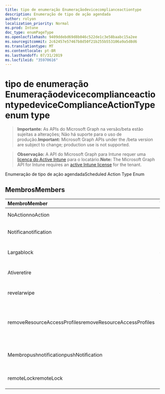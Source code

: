 ```yaml
---
title: tipo de enumeração Enumeraçãodevicecomplianceactiontype
description: Enumeração de tipo de ação agendada
author: rolyon
localization_priority: Normal
ms.prod: Intune
doc_type: enumPageType
ms.openlocfilehash: 9409ddebd69d8b046c522de1c3e58baabc15a2ee
ms.sourcegitcommit: 2c62457e57467b8d50f21b255b553106a9a5d8d6
ms.translationtype: MT
ms.contentlocale: pt-BR
ms.lasthandoff: 07/31/2019
ms.locfileid: "35970616"
---
```

# <a name="devicecomplianceactiontype-enum-type"></a><span data-ttu-id="d511a-103">tipo de enumeração Enumeraçãodevicecomplianceactiontype</span><span class="sxs-lookup"><span data-stu-id="d511a-103">deviceComplianceActionType enum type</span></span>

> <span data-ttu-id="d511a-104">**Importante:** As APIs do Microsoft Graph na versão/beta estão sujeitas a alterações; Não há suporte para o uso de produção.</span><span class="sxs-lookup"><span data-stu-id="d511a-104">**Important:** Microsoft Graph APIs under the /beta version are subject to change; production use is not supported.</span></span>

> <span data-ttu-id="d511a-105">**Observação:** A API do Microsoft Graph para Intune requer uma [licença do Active Intune](https://go.microsoft.com/fwlink/?linkid=839381) para o locatário.</span><span class="sxs-lookup"><span data-stu-id="d511a-105">**Note:** The Microsoft Graph API for Intune requires an [active Intune license](https://go.microsoft.com/fwlink/?linkid=839381) for the tenant.</span></span>

<span data-ttu-id="d511a-106">Enumeração de tipo de ação agendada</span><span class="sxs-lookup"><span data-stu-id="d511a-106">Scheduled Action Type Enum</span></span>

## <a name="members"></a><span data-ttu-id="d511a-107">Membros</span><span class="sxs-lookup"><span data-stu-id="d511a-107">Members</span></span>
|<span data-ttu-id="d511a-108">Membro</span><span class="sxs-lookup"><span data-stu-id="d511a-108">Member</span></span>|<span data-ttu-id="d511a-109">Valor</span><span class="sxs-lookup"><span data-stu-id="d511a-109">Value</span></span>|<span data-ttu-id="d511a-110">Descrição</span><span class="sxs-lookup"><span data-stu-id="d511a-110">Description</span></span>|
|:---|:---|:---|
|<span data-ttu-id="d511a-111">NoAction</span><span class="sxs-lookup"><span data-stu-id="d511a-111">noAction</span></span>|<span data-ttu-id="d511a-112">,0</span><span class="sxs-lookup"><span data-stu-id="d511a-112">0</span></span>|<span data-ttu-id="d511a-113">Nenhuma ação</span><span class="sxs-lookup"><span data-stu-id="d511a-113">No Action</span></span>|
|<span data-ttu-id="d511a-114">Notifica</span><span class="sxs-lookup"><span data-stu-id="d511a-114">notification</span></span>|<span data-ttu-id="d511a-115">1</span><span class="sxs-lookup"><span data-stu-id="d511a-115">1</span></span>|<span data-ttu-id="d511a-116">Enviar notificação</span><span class="sxs-lookup"><span data-stu-id="d511a-116">Send Notification</span></span>|
|<span data-ttu-id="d511a-117">Larga</span><span class="sxs-lookup"><span data-stu-id="d511a-117">block</span></span>|<span data-ttu-id="d511a-118">duas</span><span class="sxs-lookup"><span data-stu-id="d511a-118">2</span></span>|<span data-ttu-id="d511a-119">Bloquear o dispositivo no AAD</span><span class="sxs-lookup"><span data-stu-id="d511a-119">Block the device in AAD</span></span>|
|<span data-ttu-id="d511a-120">Ative</span><span class="sxs-lookup"><span data-stu-id="d511a-120">retire</span></span>|<span data-ttu-id="d511a-121">3D</span><span class="sxs-lookup"><span data-stu-id="d511a-121">3</span></span>|<span data-ttu-id="d511a-122">Desativar o dispositivo</span><span class="sxs-lookup"><span data-stu-id="d511a-122">Retire the device</span></span>|
|<span data-ttu-id="d511a-123">revelar</span><span class="sxs-lookup"><span data-stu-id="d511a-123">wipe</span></span>|<span data-ttu-id="d511a-124">quatro</span><span class="sxs-lookup"><span data-stu-id="d511a-124">4</span></span>|<span data-ttu-id="d511a-125">Apagar o dispositivo</span><span class="sxs-lookup"><span data-stu-id="d511a-125">Wipe the device</span></span>|
|<span data-ttu-id="d511a-126">removeResourceAccessProfiles</span><span class="sxs-lookup"><span data-stu-id="d511a-126">removeResourceAccessProfiles</span></span>|<span data-ttu-id="d511a-127">0,5</span><span class="sxs-lookup"><span data-stu-id="d511a-127">5</span></span>|<span data-ttu-id="d511a-128">Remover perfis de acesso a recursos do dispositivo</span><span class="sxs-lookup"><span data-stu-id="d511a-128">Remove Resource Access Profiles from the device</span></span>|
|<span data-ttu-id="d511a-129">Membropushnotification</span><span class="sxs-lookup"><span data-stu-id="d511a-129">pushNotification</span></span>|<span data-ttu-id="d511a-130">9 </span><span class="sxs-lookup"><span data-stu-id="d511a-130">9</span></span>|<span data-ttu-id="d511a-131">Enviar notificação por push ao dispositivo</span><span class="sxs-lookup"><span data-stu-id="d511a-131">Send push notification to device</span></span>|
|<span data-ttu-id="d511a-132">remoteLock</span><span class="sxs-lookup"><span data-stu-id="d511a-132">remoteLock</span></span>|<span data-ttu-id="d511a-133">10 </span><span class="sxs-lookup"><span data-stu-id="d511a-133">10</span></span>|<span data-ttu-id="d511a-134">Bloquear o dispositivo remotamente</span><span class="sxs-lookup"><span data-stu-id="d511a-134">Remotely lock the device</span></span>|





